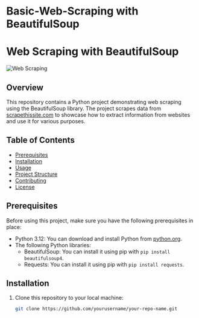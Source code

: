 # Basic-Web-Scraping with BeautifulSoup

# Web Scraping with BeautifulSoup

![Web Scraping](https://raw.githubusercontent.com/yourusername/your-repo-name/main/scraping_image.jpg)

## Overview

This repository contains a Python project demonstrating web scraping using the BeautifulSoup library. The project scrapes data from [scrapethissite.com](https://www.scrapethissite.com/) to showcase how to extract information from websites and use it for various purposes.

## Table of Contents

- [Prerequisites](#prerequisites)
- [Installation](#installation)
- [Usage](#usage)
- [Project Structure](#project-structure)
- [Contributing](#contributing)
- [License](#license)

## Prerequisites

Before using this project, make sure you have the following prerequisites in place:

- Python 3.12: You can download and install Python from [python.org](https://www.python.org/downloads/).
- The following Python libraries:
  - BeautifulSoup: You can install it using pip with `pip install beautifulsoup4`.
  - Requests: You can install it using pip with `pip install requests`.

## Installation

1. Clone this repository to your local machine:

   ```bash
   git clone https://github.com/yourusername/your-repo-name.git
